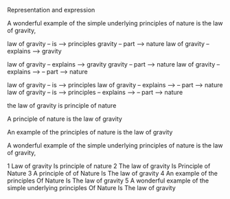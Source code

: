 Representation and expression

A wonderful example of the simple underlying principles of nature is the law of gravity,

law of gravity – is –> principles
gravity – part –> nature
law of gravity – explains –> gravity

law of gravity – explains –> gravity
gravity – part –> nature
law of gravity – explains –> – part –> nature

law of gravity – is –> principles
law of gravity – explains –> – part –> nature
law of gravity – is –> principles – explains –> – part –> nature

the law of gravity is principle of nature

A principle of nature is the law of gravity

An example of the principles of nature is the law of gravity

A wonderful example of the simple underlying principles of nature is the law of gravity,

1
Law of gravity
Is
principle
of
nature
2
The law of gravity
Is
Principle 
of 
Nature
3
A principle of
of
Nature
Is
The law of gravity
4
An example of the principles
Of
Nature
Is 
The law of gravity
5
A wonderful example of the simple underlying principles
Of 
Nature
Is 
The law of gravity
